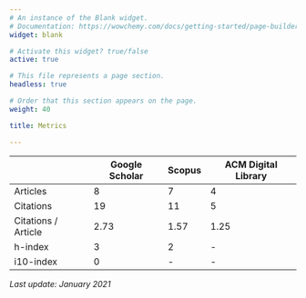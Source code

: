 ```yaml
---
# An instance of the Blank widget.
# Documentation: https://wowchemy.com/docs/getting-started/page-builder/
widget: blank

# Activate this widget? true/false
active: true

# This file represents a page section.
headless: true

# Order that this section appears on the page.
weight: 40

title: Metrics

---
```


| | Google Scholar  | Scopus  | ACM Digital Library  |
|---|---|---|---|
| Articles             |	8  |	7	| 4 |
| Citations             |	19  |	11 | 5 |
|  Citations / Article |  2.73  |  1.57  | 1.25  |
| h-index              |  3   |  2  | -  |
| i10-index            |   0  |  -  | -  |

*Last update: January 2021*
